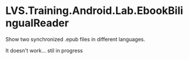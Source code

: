 # LVS.Training.Android.Lab.EbookBilingualReader
Show  two synchronized .epub files in different languages.

It doesn't work... stil in progress
